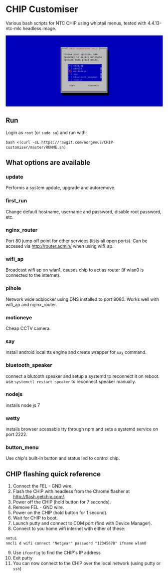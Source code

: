 # CHIP Customiser
Various bash scripts for NTC CHIP using whiptail menus, tested with 4.4.13-ntc-mlc headless image.

![ScreenShot](preview.png)

## Run
Login as `root` (or `sudo su`) and run with:
```
bash <(curl -sL https://rawgit.com/norgeous/CHIP-customiser/master/RUNME.sh)
```

## What options are available

### update
Performs a system update, upgrade and autoremove.

### first_run
Change default hostname, username and password, disable root password, etc.

### nginx_router
Port 80 jump off point for other services (lists all open ports). Can be accesed via http://router.admin/ when using wifi_ap.

### wifi_ap
Broadcast wifi ap on wlan1, causes chip to act as router (if wlan0 is connected to the internet).

### pihole
Network wide adblocker using DNS installed to port 8080. Works well with wifi_ap and nginx_router.

### motioneye
Cheap CCTV camera.

### say
install android local tts engine and create wrapper for `say` command.

### bluetooth_speaker
connect a blutooth speaker and setup a systemd to reconnect it on reboot.
use `systemctl restart speaker` to reconnect speaker manually.

### nodejs
installs node js 7

### wetty
installs browser acessable tty through npm and sets a systemd service on port 2222.

### button_menu
Use chip's built-in button and status led to control chip.


## CHIP flashing quick reference
1. Connect the FEL - GND wire.
2. Flash the CHIP with headless from the Chrome flasher at http://flash.getchip.com/.
3. Power off the CHIP (hold button for 7 seconds).
4. Remove FEL - GND wire.
5. Power on the CHIP (hold button for 1 second).
6. Wait for CHIP to boot.
7. Launch putty and connect to COM port (find with Device Manager).
8. Connect to you home wifi internet with either of these:
```
nmtui
nmcli d wifi connect "Netgear" password "12345678" ifname wlan0
```
9. Use `ifconfig` to find the CHIP's IP address
10. Exit putty
11. You can now connect to the CHIP over the local network (using putty or `ssh`)
